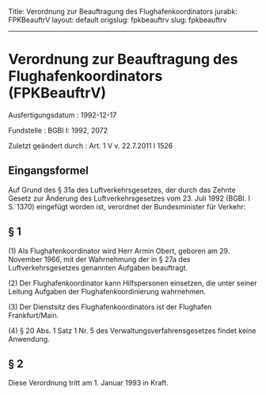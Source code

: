 Title: Verordnung zur Beauftragung des Flughafenkoordinators
jurabk: FPKBeauftrV
layout: default
origslug: fpkbeauftrv
slug: fpkbeauftrv

---

# Verordnung zur Beauftragung des Flughafenkoordinators (FPKBeauftrV)

Ausfertigungsdatum
:   1992-12-17

Fundstelle
:   BGBl I: 1992, 2072

Zuletzt geändert durch
:   Art. 1 V v. 22.7.2011 I 1526


## Eingangsformel

Auf Grund des § 31a des Luftverkehrsgesetzes, der durch das Zehnte
Gesetz zur Änderung des Luftverkehrsgesetzes vom 23. Juli 1992 (BGBl.
I S. 1370) eingefügt worden ist, verordnet der Bundesminister für
Verkehr:


## § 1

(1) Als Flughafenkoordinator wird Herr Armin Obert, geboren am 29.
November 1966, mit der Wahrnehmung der in § 27a des
Luftverkehrsgesetzes genannten Aufgaben beauftragt.

(2) Der Flughafenkoordinator kann Hilfspersonen einsetzen, die unter
seiner Leitung Aufgaben der Flughafenkoordinierung wahrnehmen.

(3) Der Dienstsitz des Flughafenkoordinators ist der Flughafen
Frankfurt/Main.

(4) § 20 Abs. 1 Satz 1 Nr. 5 des Verwaltungsverfahrensgesetzes findet
keine Anwendung.


## § 2

Diese Verordnung tritt am 1. Januar 1993 in Kraft.

